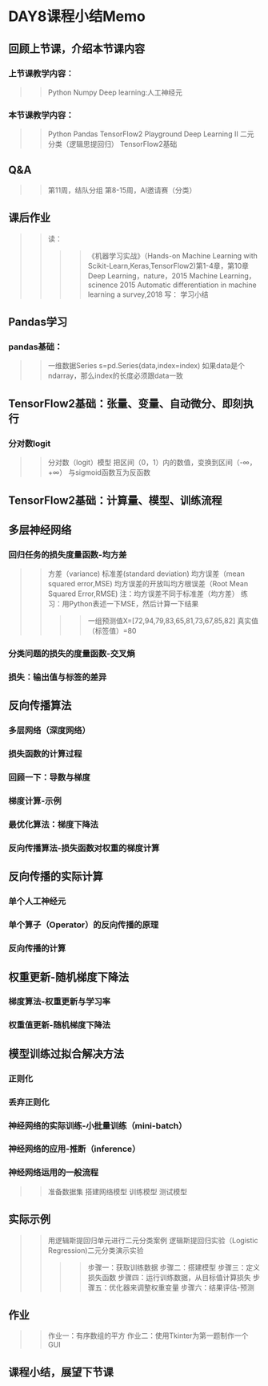 # DAY8课程小结Memo
## 回顾上节课，介绍本节课内容
### 上节课教学内容：
>>Python Numpy
>>Deep learning:人工神经元

### 本节课教学内容：
>>Python Pandas
>>TensorFlow2 Playground
>>Deep Learning II
>>二元分类（逻辑思提回归）
>>TensorFlow2基础

## Q&A
>>第11周，结队分组
>>第8-15周，AI邀请赛（分类）

## 课后作业
>>读：
>>>>《机器学习实战》（Hands-on Machine Learning with Scikit-Learn,Keras,TensorFlow2)第1-4章，第10章
>>>>Deep Learning，nature，2015
>>>>Machine Learning，scinence 2015
>>>>Automatic differentiation in machine learning a survey,2018
>>写：
>>>>学习小结

## Pandas学习
### pandas基础：
>>一维数据Series s=pd.Series(data,index=index) 如果data是个ndarray，那么index的长度必须跟data一致
>>

## TensorFlow2基础：张量、变量、自动微分、即刻执行
### 分对数logit
>>分对数（logit）模型
>>把区间（0，1）内的数值，变换到区间（-∞，+∞）
>>与sigmoid函数互为反函数


## TensorFlow2基础：计算量、模型、训练流程

## 多层神经网络
### 回归任务的损失度量函数-均方差
>>方差（variance)
>>标准差(standard deviation)
>>均方误差（mean squared error,MSE)
>>均方误差的开放叫均方根误差（Root Mean Squared Error,RMSE)
>>注：均方误差不同于标准差（均方差）
>>练习：用Python表述一下MSE，然后计算一下结果
>>>>一组预测值X=[72,94,79,83,65,81,73,67,85,82]
>>>>真实值（标签值）=80

### 分类问题的损失的度量函数-交叉熵
### 损失：输出值与标签的差异
## 反向传播算法
### 多层网络（深度网络）
### 损失函数的计算过程
### 回顾一下：导数与梯度
### 梯度计算-示例
### 最优化算法：梯度下降法
### 反向传播算法-损失函数对权重的梯度计算
## 反向传播的实际计算
### 单个人工神经元
### 单个算子（Operator）的反向传播的原理
### 反向传播的计算
## 权重更新-随机梯度下降法
### 梯度算法-权重更新与学习率
### 权重值更新-随机梯度下降法
## 模型训练过拟合解决方法
### 正则化
### 丢弃正则化
### 神经网络的实际训练-小批量训练（mini-batch）
### 神经网络的应用-推断（inference）
### 神经网络运用的一般流程
>>准备数据集
>>搭建网络模型
>>训练模型
>>测试模型

## 实际示例
>>用逻辑斯提回归单元进行二元分类案例
>>逻辑斯提回归实验（Logistic Regression)二元分类演示实验
>>>>步骤一：获取训练数据
>>>>步骤二：搭建模型
>>>>步骤三：定义损失函数
>>>>步骤四：运行训练数据，从目标值计算损失
>>>>步骤五：优化器来调整权重变量
>>>>步骤六：结果评估-预测

## 作业
>>作业一：有序数组的平方
>>作业二：使用Tkinter为第一题制作一个GUI



## 课程小结，展望下节课
